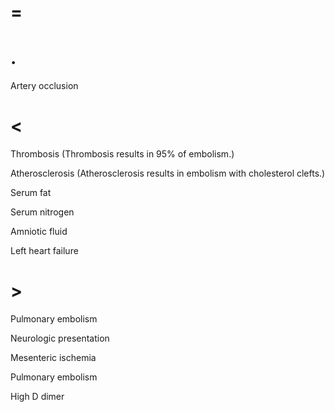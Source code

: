 # =

# .

Artery occlusion

# <

Thrombosis (Thrombosis results in 95% of embolism.)

Atherosclerosis (Atherosclerosis results in embolism with cholesterol clefts.)

Serum fat

Serum nitrogen

Amniotic fluid

Left heart failure

# >

Pulmonary embolism

Neurologic presentation

Mesenteric ischemia

Pulmonary embolism

High D dimer

